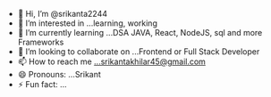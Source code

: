 - 👋 Hi, I’m @srikanta2244
- 👀 I’m interested in ...learning, working
- 🌱 I’m currently learning ...DSA JAVA, React, NodeJS, sql and more Frameworks
- 💞️ I’m looking to collaborate on ...Frontend or Full Stack Developer
- 📫 How to reach me ...srikantakhilar45@gmail.com 
- 😄 Pronouns: ...Srikant
- ⚡ Fun fact: ...

<!---
srikanta2244/srikanta2244 is a ✨ special ✨ repository because its `README.md` (this file) appears on your GitHub profile.
You can click the Preview link to take a look at your changes.
--->

